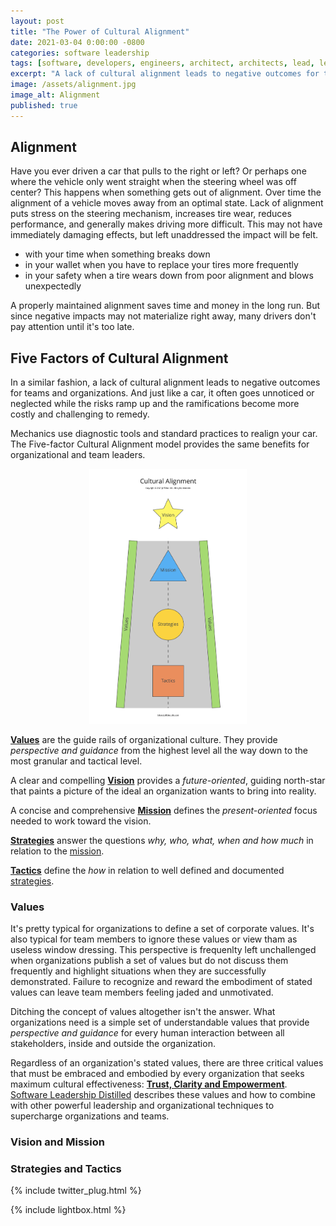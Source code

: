 ```yaml
---
layout: post
title: "The Power of Cultural Alignment"
date: 2021-03-04 0:00:00 -0800
categories: software leadership
tags: [software, developers, engineers, architect, architects, lead, leader, align, alignment, culture, cultural]
excerpt: "A lack of cultural alignment leads to negative outcomes for teams and organizations. It often goes unnoticed or neglected while risks ramp up and the ramifications become more costly and challenging to remedy."
image: /assets/alignment.jpg
image_alt: Alignment
published: true
---
```


## Alignment

Have you ever driven a car that pulls to the right or left? Or perhaps one where the vehicle only went straight when the steering wheel was off center? This happens when something gets out of alignment.
Over time the alignment of a vehicle moves away from an optimal state.  Lack of alignment puts stress on the steering mechanism, increases tire wear, reduces performance, and generally makes driving more difficult. This may not have immediately damaging effects, but left unaddressed the impact will be felt.

- with your time when something breaks down
- in your wallet when you have to replace your tires more frequently
- in your safety when a tire wears down from poor alignment and blows unexpectedly

A properly maintained alignment saves time and money in the long run. But since negative impacts may not materialize right away, many drivers don't pay attention until it's too late.

## Five Factors of Cultural Alignment

In a similar fashion, a lack of cultural alignment leads to negative outcomes for teams and organizations. And just like a car, it often goes unnoticed or neglected while the risks ramp up and the ramifications become more costly and challenging to remedy.

Mechanics use diagnostic tools and standard practices to realign your car. The Five-factor Cultural Alignment model provides the same benefits for organizational and team leaders.

<a href="/assets/cultural-alignment.jpg" style="display: block; margin-left: auto; margin-right: auto; width: 50%" class="lightbox-image current" title="Vision, Mission, Strategies, Tactics, Values">
    <img src="/assets/cultural-alignment.jpg" alt="Vision, Mission, Strategies, Tactics, Values">
</a>

[**Values**](#values) are the guide rails of organizational culture. They provide *perspective and guidance* from the highest level all the way down to the most granular and tactical level.

A clear and compelling [**Vision**](#vision-and-mission) provides a *future-oriented*, guiding north-star that paints a picture of the ideal an organization wants to bring into reality.

A concise and comprehensive [**Mission**](#vision-and-mission) defines the *present-oriented* focus needed to work toward the vision.

[**Strategies**](#strategies-and-tactics) answer the questions *why, who, what, when and how much* in relation to the [mission](#vision-and-mission).

[**Tactics**](#strategies-and-tactics) define the *how* in relation to well defined and documented [strategies](#strategies-and-tactics).

### Values

It's pretty typical for organizations to define a set of corporate values. It's also typical for team members to ignore these values or view tham as useless window dressing. This perspective is frequenlty left unchallenged when organizations publish a set of values but do not discuss them frequently and highlight situations when they are successfully demonstrated. Failure to recognize and reward the embodiment of stated values can leave team members feeling jaded and unmotivated.

Ditching the concept of values altogether isn't the answer. What organizations need is a simple set of understandable values that provide *perspective and guidance* for every human interaction between all stakeholders, inside and outside the organization.

Regardless of an organization's stated values, there are three critical values that must be embraced and embodied by every organization that seeks maximum cultural effectiveness: [**Trust, Clarity and Empowerment**](/software-leadership/software-leadership-distilled#core-values). [Software Leadership Distilled](/software-leadership/software-leadership-distilled) describes these values and how to combine with other powerful leadership and organizational techniques to supercharge organizations and teams.

### Vision and Mission


### Strategies and Tactics


{% include twitter_plug.html %}

{% include lightbox.html %}
